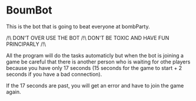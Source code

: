 # BoumBot
This is the bot that is going to beat everyone at bombParty.

/!\ DON'T OVER USE THE BOT /!\ DON'T BE TOXIC AND HAVE FUN PRINCIPARLY /!\

All the program will do the tasks automaticly but when the bot is joining a game be careful that there is another person who
is waiting for othe players because you have only 17 seconds (15 seconds for the game to start + 2 seconds if you have a bad connection).

If the 17 seconds are past, you will get an error and have to join the game again.
